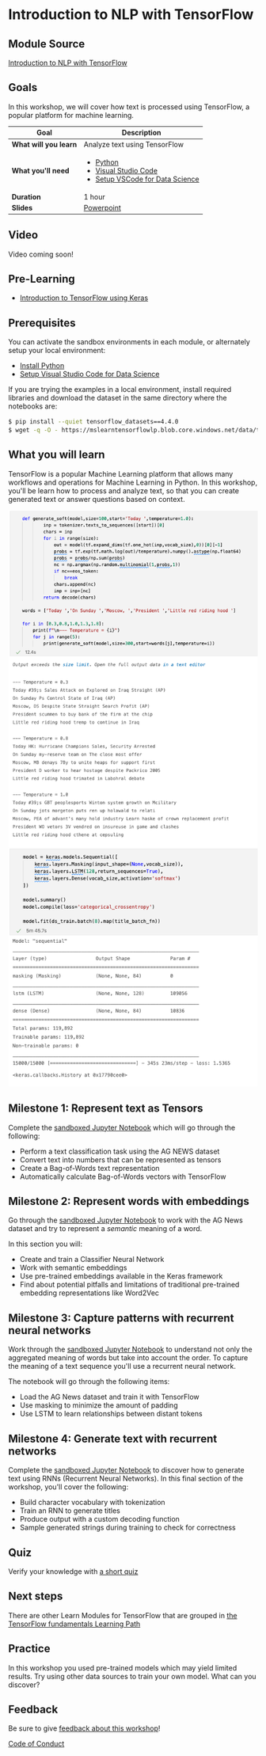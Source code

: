 # Introduction to NLP with TensorFlow

## Module Source

[Introduction to NLP with TensorFlow](https://docs.microsoft.com/learn/modules/intro-natural-language-processing-tensorflow/?WT.mc_id=academic-56322-alfredodeza)

## Goals

In this workshop, we will cover how text is processed using TensorFlow, a popular platform for machine learning. 

| **Goal**              | Description                                    |
| ----------------------------- | --------------------------------------------------------------------- |
| **What will you learn**       | Analyze text using TensorFlow                                        |
| **What you'll need**                              | <ul><li>[Python](https://docs.microsoft.com/learn/modules/python-install-vscode/?WT.mc_id=academic-56322-alfredodeza)</li> <li>[Visual Studio Code](https://code.visualstudio.com?WT.mc_id=academic-56322-alfredodeza)</li><li>[Setup VSCode for Data Science](https://youtu.be/yyQM70vi7V8)</li></ul>                                          |
| **Duration**                                      | 1 hour |
| **Slides**                                        | [Powerpoint](./slides.pptx)                                                                                      |
                         
## Video

Video coming soon!

## Pre-Learning

- [Introduction to TensorFlow using Keras](https://docs.microsoft.com/learn/modules/intro-machine-learning-keras/?WT.mc_id=academic-56322-alfredodeza)

## Prerequisites

You can activate the sandbox environments in each module, or alternately setup your local environment:

- [Install Python](https://docs.microsoft.com/learn/modules/python-install-vscode/?WT.mc_id=academic-56322-alfredodeza)
- [Setup Visual Studio Code for Data Science](https://youtu.be/yyQM70vi7V8)

If you are trying the examples in a local environment, install required libraries and download the dataset in the same directory where the notebooks are:

```bash
$ pip install --quiet tensorflow_datasets==4.4.0
$ wget -q -O - https://mslearntensorflowlp.blob.core.windows.net/data/tfds-ag-news.tgz | tar xz
```

## What you will learn

TensorFlow is a popular Machine Learning platform that allows many workflows and operations for Machine Learning in Python. In this workshop, you'll be learn how to process and analyze text, so that you can create generated text or answer questions based on context.

![Image of generated text](images/generate.png)
![Image of sequential training](images/sequential.png)

## Milestone 1: Represent text as Tensors

Complete the [sandboxed Jupyter Notebook](https://docs.microsoft.com/learn/modules/intro-natural-language-processing-tensorflow/2-represent-text-as-tensors?WT.mc_id=academic-56322-alfredodeza) which will go through the following:

- Perform a text classification task using the AG NEWS dataset
- Convert text into numbers that can be represented as tensors
- Create a Bag-of-Words text representation
- Automatically calculate Bag-of-Words vectors with TensorFlow


## Milestone 2: Represent words with embeddings

Go through the [sandboxed Jupyter Notebook](https://docs.microsoft.com/learn/modules/intro-natural-language-processing-tensorflow/3-embeddings?WT.mc_id=academic-56322-alfredodeza) to work with the AG News dataset and try to represent a _semantic_ meaning of a word.

In this section you will:

- Create and train a Classifier Neural Network
- Work with semantic embeddings
- Use pre-trained embeddings available in the Keras framework
- Find about potential pitfalls and limitations of traditional pre-trained embedding representations like Word2Vec

## Milestone 3: Capture patterns with recurrent neural networks

Work through the [sandboxed Jupyter Notebook](https://docs.microsoft.com/learn/modules/intro-natural-language-processing-tensorflow/4-recurrent-networks?WT.mc_id=academic-56322-alfredodeza) to understand not only the aggregated meaning of words but take into account the order. To capture the meaning of a text sequence you'll use a recurrent neural network.

The notebook will go through the following items:

- Load the AG News dataset and train it with TensorFlow 
- Use masking to minimize the amount of padding 
- Use LSTM to learn relationships between distant tokens


## Milestone 4: Generate text with recurrent networks

Complete the [sandboxed Jupyter Notebook](https://docs.microsoft.com/learn/modules/intro-natural-language-processing-tensorflow/5-generative-networks?WT.mc_id=academic-56322-alfredodeza) to discover how to generate text using RNNs (Recurrent Neural Networks). In this final section of the workshop, you'll cover the following:

- Build character vocabulary with tokenization
- Train an RNN to generate titles
- Produce output with a custom decoding function
- Sample generated strings during training to check for correctness


## Quiz

Verify your knowledge with [a short quiz](https://docs.microsoft.com/learn/modules/intro-natural-language-processing-tensorflow/6-knowledge-check?WT.mc_id=academic-56322-alfredodeza)

## Next steps

There are other Learn Modules for TensorFlow that are grouped in [the TensorFlow fundamentals Learning Path](https://docs.microsoft.com/learn/paths/tensorflow-fundamentals/?WT.mc_id=academic-56322-alfredodeza)

## Practice

In this workshop you used pre-trained models which may yield limited results. Try using other data sources to train your own model. What can you discover?

## Feedback

Be sure to give [feedback about this workshop](https://forms.office.com/r/MdhJWMZthR)!

[Code of Conduct](../../CODE_OF_CONDUCT.md)

